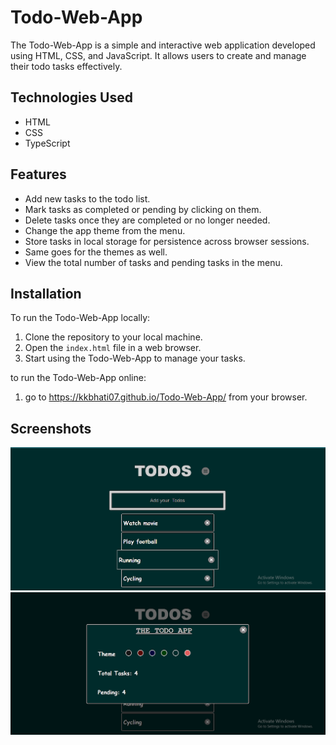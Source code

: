 # Todo-Web-App

The Todo-Web-App is a simple and interactive web application developed using HTML, CSS, and JavaScript. It allows users to create and manage their todo tasks effectively.

## Technologies Used

- HTML
- CSS
- TypeScript

## Features

- Add new tasks to the todo list.
- Mark tasks as completed or pending by clicking on them.
- Delete tasks once they are completed or no longer needed.
- Change the app theme from the menu.
- Store tasks in local storage for persistence across browser sessions.
- Same goes for the themes as well.
- View the total number of tasks and pending tasks in the menu.

## Installation

To run the Todo-Web-App locally:

1. Clone the repository to your local machine.
3. Open the `index.html` file in a web browser.
4. Start using the Todo-Web-App to manage your tasks.

to run the Todo-Web-App online:
1. go to https://kkbhati07.github.io/Todo-Web-App/ from your browser.

## Screenshots

![Todo-Web-App Screenshot](./Screenshots/1.png)
![Todo-Web-App Screenshot](./Screenshots/2.png)

